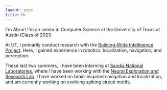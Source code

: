 ```yaml
---
layout: page
title: Me
---
```


I'm Abrar! I'm an senior in Computer Science at the University of Texas at Austin (Class of 2021)

At UT, I primarily conduct research with the [Building-Wide Intelligence Project](https://www.cs.utexas.edu/~larg/bwi_web/). Here, I gained experience in robotics, localization, navigation, and perception.

These last two summers, I have been interning at [Sandia National Laboratories](https://www.sandia.gov/index.html), where I have been working with the [Neural Exploration and Research Lab](https://neuroscience.sandia.gov/research/NERL_Lab.html). I have worked on brain-inspired navigation and localization, and am currently working on evolving spiking circuit motifs. 
